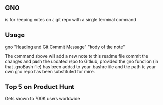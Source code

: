## GNO
is for keeping notes on a git repo with a single terminal command

## Usage
gno "Heading and Git Commit Message" "body of the note"

The command above will add a new note to this readme file commit the changes and push the updated repo to Github, provided the gno function (in that .gnoBash file) has been added to your .bashrc file and the path to your own gno repo has been substituted for mine.
## Top 5 on Product Hunt
 Gets shown to 700K users worldwide
